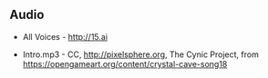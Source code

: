 ## Audio

- All Voices - http://15.ai 

- Intro.mp3 - CC, http://pixelsphere.org, The Cynic Project, from https://opengameart.org/content/crystal-cave-song18